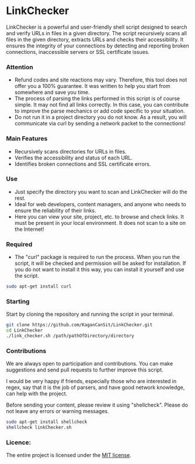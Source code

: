 # LinkChecker

LinkChecker is a powerful and user-friendly shell script designed to search and verify URLs in files in a given directory. The script recursively scans all files in the given directory, extracts URLs and checks their accessibility. It ensures the integrity of your connections by detecting and reporting broken connections, inaccessible servers or SSL certificate issues.

### Attention
- Refund codes and site reactions may vary. Therefore, this tool does not offer you a 100% guarantee. It was written to help you start from somewhere and save you time.
- The process of parsing the links performed in this script is of course simple. It may not find all links correctly. In this case, you can contribute to improve the parse mechanics or add code specific to your situation.
- Do not run it in a project directory you do not know. As a result, you will communicate via curl by sending a network packet to the connections!

### Main Features
- Recursively scans directories for URLs in files.
- Verifies the accessibility and status of each URL.
- Identifies broken connections and SSL certificate errors.

### Use
- Just specify the directory you want to scan and LinkChecker will do the rest.
- Ideal for web developers, content managers, and anyone who needs to ensure the reliability of their links.
- Here you can view your site, project, etc. to browse and check links. It must be present in your local environment. It does not scan to a site on the Internet!

### Required
- The "curl" package is required to run the process. When you run the script, it will be checked and permission will be asked for installation. If you do not want to install it this way, you can install it yourself and use the script.

``` bash
sudo apt-get install curl
```

### Starting
Start by cloning the repository and running the script in your terminal.

``` bash
git clone https://github.com/KaganCanSit/LinkChecker.git
cd LinkChecker
./link_checker.sh /path/pathOfDirectory/directory
```

### Contributions

We are always open to participation and contributions. You can make suggestions and send pull requests to further improve this script. 

I would be very happy if friends, especially those who are interested in regex, say that it is the job of parsers, and have good network knowledge, can help with the project.

Before sending your content, please review it using "shellcheck". Please do not leave any errors or warning messages.

``` bash
sudo apt-get install shellcheck
shellcheck linkChecker.sh
``` 

### Licence:
The entire project is licensed under the [MIT license](https://github.com/KaganCanSit/LinkChecker/blob/main/LICENSE).
